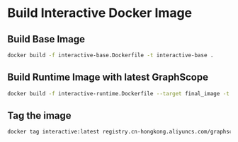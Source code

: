 # Build Interactive Docker Image

## Build Base Image

```bash
docker build -f interactive-base.Dockerfile -t interactive-base .
```

## Build Runtime Image with latest GraphScope

```bash
docker build -f interactive-runtime.Dockerfile --target final_image -t interactive .
```

## Tag the image

```bash
docker tag interactive:latest registry.cn-hongkong.aliyuncs.com/graphscope/interactive:{version}
```